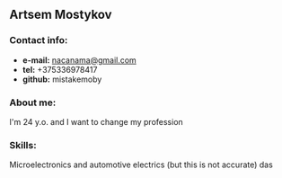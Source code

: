 ## Artsem Mostykov

### Contact info:

+ **e-mail:** nacanama@gmail.com
+ **tel:** +375336978417
+ **github:** mistakemoby

### About me:
I'm 24 y.o. and I want to change my profession
### Skills:
Microelectronics and automotive electrics (but this is not accurate)
das